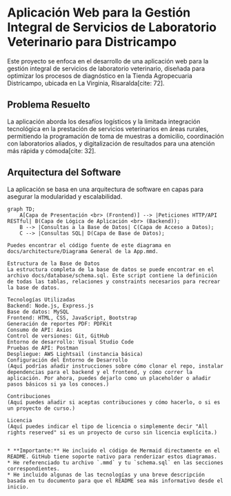 # Aplicación Web para la Gestión Integral de Servicios de Laboratorio Veterinario para Districampo

Este proyecto se enfoca en el desarrollo de una aplicación web para la gestión integral de servicios de laboratorio veterinario, diseñada para optimizar los procesos de diagnóstico en la Tienda Agropecuaria Districampo, ubicada en La Virginia, Risaralda[cite: 72].

## Problema Resuelto
La aplicación aborda los desafíos logísticos y la limitada integración tecnológica en la prestación de servicios veterinarios en áreas rurales, permitiendo la programación de toma de muestras a domicilio, coordinación con laboratorios aliados, y digitalización de resultados para una atención más rápida y cómoda[cite: 32].

## Arquitectura del Software

La aplicación se basa en una arquitectura de software en capas para asegurar la modularidad y escalabilidad.

```mermaid
graph TD;
    A[Capa de Presentación <br> (Frontend)] --> |Peticiones HTTP/API RESTful| B(Capa de Lógica de Aplicación <br> (Backend));
    B --> |Consultas a la Base de Datos| C(Capa de Acceso a Datos);
    C --> |Consultas SQL| D(Capa de Base de Datos);

Puedes encontrar el código fuente de este diagrama en docs/architecture/Diagrama General de la App.mmd.

Estructura de la Base de Datos
La estructura completa de la base de datos se puede encontrar en el archivo docs/database/schema.sql. Este script contiene la definición de todas las tablas, relaciones y constraints necesarios para recrear la base de datos.

Tecnologías Utilizadas
Backend: Node.js, Express.js 
Base de datos: MySQL 
Frontend: HTML, CSS, JavaScript, Bootstrap 
Generación de reportes PDF: PDFKit 
Consumo de API: Axios 
Control de versiones: Git, GitHub 
Entorno de desarrollo: Visual Studio Code 
Pruebas de API: Postman 
Despliegue: AWS Lightsail (instancia básica) 
Configuración del Entorno de Desarrollo
(Aquí podrías añadir instrucciones sobre cómo clonar el repo, instalar dependencias para el backend y el frontend, y cómo correr la aplicación. Por ahora, puedes dejarlo como un placeholder o añadir pasos básicos si ya los conoces.)

Contribuciones
(Aquí puedes añadir si aceptas contribuciones y cómo hacerlo, o si es un proyecto de curso.)

Licencia
(Aquí puedes indicar el tipo de licencia o simplemente decir "All rights reserved" si es un proyecto de curso sin licencia explícita.)


* **Importante:** He incluido el código de Mermaid directamente en el README. GitHub tiene soporte nativo para renderizar estos diagramas.
* He referenciado tu archivo `.mmd` y tu `schema.sql` en las secciones correspondientes.
* He incluido algunas de las tecnologías y una breve descripción basada en tu documento para que el README sea más informativo desde el inicio.
